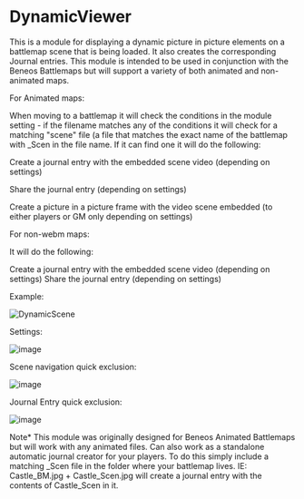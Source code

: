 # DynamicViewer

This is a module for displaying a dynamic picture in picture elements on a battlemap scene that is being loaded. It also creates the corresponding Journal entries. This module is intended to be used in conjunction with the Beneos Battlemaps but will support a variety of both animated and non-animated maps.


For Animated maps:

When moving to a battlemap it will check the conditions in the module setting - if the filename matches any of the conditions it will check for a matching "scene" file (a file that matches the exact name of the battlemap with _Scen in the file name. If it can find one it will do the following:

Create a journal entry with the embedded scene video (depending on settings)

Share the journal entry (depending on settings)

Create a picture in a picture frame with the video scene embedded (to either players or GM only depending on settings)

For non-webm maps:

It will do the following:

Create a journal entry with the embedded scene video (depending on settings)
Share the journal entry (depending on settings)

Example:

![DynamicScene](https://user-images.githubusercontent.com/78631300/193440956-122a028e-97fb-4c44-a239-ec3d2e92c456.gif)

Settings:

![image](https://user-images.githubusercontent.com/78631300/193439488-a42a18d1-81fe-4f01-b6b4-5645c1148aa7.png)

Scene navigation quick exclusion:

![image](https://user-images.githubusercontent.com/78631300/193439504-28aece89-96eb-4f40-b1f6-267f711b9413.png)

Journal Entry quick exclusion:

![image](https://user-images.githubusercontent.com/78631300/193439540-63a2ac7d-50ba-4ed3-9510-3cc691aa7065.png)

Note* This module was originally designed for Beneos Animated Battlemaps but will work with any animated files. Can also work as a standalone automatic journal creator for your players. To do this simply include a matching _Scen file in the folder where your battlemap lives. IE: Castle_BM.jpg + Castle_Scen.jpg will create a journal entry with the contents of Castle_Scen in it.
